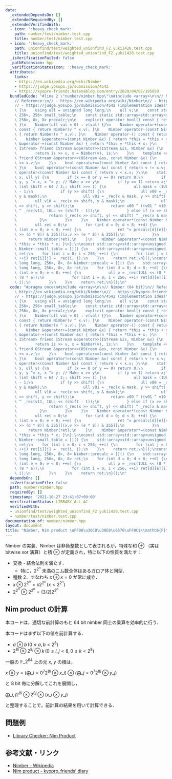 ```yaml
---
data:
  _extendedDependsOn: []
  _extendedRequiredBy: []
  _extendedVerifiedWith:
  - icon: ':heavy_check_mark:'
    path: number/test/nimber.test.cpp
    title: number/test/nimber.test.cpp
  - icon: ':heavy_check_mark:'
    path: unionfind/test/weighted_unionfind_F2.yuki1420.test.cpp
    title: unionfind/test/weighted_unionfind_F2.yuki1420.test.cpp
  _isVerificationFailed: false
  _pathExtension: hpp
  _verificationStatusIcon: ':heavy_check_mark:'
  attributes:
    links:
    - https://en.wikipedia.org/wiki/Nimber
    - https://judge.yosupo.jp/submission/4542
    - https://kyopro-friends.hatenablog.com/entry/2020/04/07/195850
  bundledCode: "#line 2 \"number/nimber.hpp\"\n#include <array>\n\n// Nimber (64 bit)\n\
    // Reference:\n// - https://en.wikipedia.org/wiki/Nimber\n// - https://kyopro-friends.hatenablog.com/entry/2020/04/07/195850\n\
    // - https://judge.yosupo.jp/submission/4542 (implementation idea)\nstruct Nimber\
    \ {\n    using ull = unsigned long long;\n    ull v;\n    const static std::array<std::array<unsigned,\
    \ 256>, 256> small_table;\n    const static std::array<std::array<std::array<ull,\
    \ 256>, 8>, 8> precalc;\n\n    explicit operator bool() const { return v != 0;\
    \ }\n    Nimber(ull val = 0) : v(val) {}\n    Nimber operator+(const Nimber &x)\
    \ const { return Nimber(v ^ x.v); }\n    Nimber operator-(const Nimber &x) const\
    \ { return Nimber(v ^ x.v); }\n    Nimber operator-() const { return *this; }\n\
    \    Nimber &operator+=(const Nimber &x) { return *this = *this + x; }\n    Nimber\
    \ &operator-=(const Nimber &x) { return *this = *this + x; }\n    template <class\
    \ IStream> friend IStream &operator>>(IStream &is, Nimber &x) {\n        ull v;\n\
    \        return is >> v, x = Nimber(v), is;\n    }\n    template <class OStream>\
    \ friend OStream &operator<<(OStream &os, const Nimber &x) {\n        return os\
    \ << x.v;\n    }\n    bool operator==(const Nimber &x) const { return v == x.v;\
    \ }\n    bool operator!=(const Nimber &x) const { return v != x.v; }\n    bool\
    \ operator<(const Nimber &x) const { return v < x.v; }\n\n    static ull _rec(ull\
    \ x, ull y) {\n        if (x == 0 or y == 0) return 0;\n        if (x < y) x ^=\
    \ y, y ^= x, x ^= y; // Make x >= y\n        if (y == 1) return x;\n        for\
    \ (int shift = 64 / 2;; shift >>= 1) {\n            ull mask = (1ULL << shift)\
    \ - 1;\n            if (y >> shift) {\n                ull v00 = _rec(x & mask,\
    \ y & mask);\n                ull v01 = _rec(x & mask, y >> shift);\n        \
    \        ull v10 = _rec(x >> shift, y & mask);\n                ull v11 = _rec(x\
    \ >> shift, y >> shift);\n                return v00 ^ ((v01 ^ v10 ^ v11) << shift)\
    \ ^ _rec(v11, 1ULL << (shift - 1));\n            } else if (x >> shift) {\n  \
    \              return (_rec(x >> shift, y) << shift) ^ _rec(x & mask, y);\n  \
    \          }\n        }\n    }\n    Nimber operator*(const Nimber &x) const {\n\
    \        ull ret = 0;\n        for (int d = 0; d < 8; ++d) {\n            for\
    \ (int e = 0; e < 8; ++e) {\n                ret ^= precalc[d][e][small_table[(v\
    \ >> (d * 8)) & 255][(x.v >> (e * 8)) & 255]];\n            }\n        }\n   \
    \     return Nimber(ret);\n    }\n    Nimber &operator*=(const Nimber &x) { return\
    \ *this = *this * x; }\n};\n\nconst std::array<std::array<unsigned, 256>, 256>\
    \ Nimber::small_table = []() {\n    std::array<std::array<unsigned, 256>, 256>\
    \ ret;\n    for (int i = 0; i < 256; ++i) {\n        for (int j = 0; j < 256;\
    \ ++j) ret[i][j] = _rec(i, j);\n    }\n    return ret;\n}();\nconst std::array<std::array<std::array<unsigned\
    \ long long, 256>, 8>, 8> Nimber::precalc = []() {\n    std::array<std::array<std::array<unsigned\
    \ long long, 256>, 8>, 8> ret;\n    for (int d = 0; d < 8; ++d) {\n        for\
    \ (int e = 0; e < 8; ++e) {\n            ull p = _rec(1ULL << (8 * d), 1ULL <<\
    \ (8 * e));\n            for (int i = 0; i < 256; ++i) ret[d][e][i] = _rec(p,\
    \ i);\n        }\n    }\n    return ret;\n}();\n"
  code: "#pragma once\n#include <array>\n\n// Nimber (64 bit)\n// Reference:\n// -\
    \ https://en.wikipedia.org/wiki/Nimber\n// - https://kyopro-friends.hatenablog.com/entry/2020/04/07/195850\n\
    // - https://judge.yosupo.jp/submission/4542 (implementation idea)\nstruct Nimber\
    \ {\n    using ull = unsigned long long;\n    ull v;\n    const static std::array<std::array<unsigned,\
    \ 256>, 256> small_table;\n    const static std::array<std::array<std::array<ull,\
    \ 256>, 8>, 8> precalc;\n\n    explicit operator bool() const { return v != 0;\
    \ }\n    Nimber(ull val = 0) : v(val) {}\n    Nimber operator+(const Nimber &x)\
    \ const { return Nimber(v ^ x.v); }\n    Nimber operator-(const Nimber &x) const\
    \ { return Nimber(v ^ x.v); }\n    Nimber operator-() const { return *this; }\n\
    \    Nimber &operator+=(const Nimber &x) { return *this = *this + x; }\n    Nimber\
    \ &operator-=(const Nimber &x) { return *this = *this + x; }\n    template <class\
    \ IStream> friend IStream &operator>>(IStream &is, Nimber &x) {\n        ull v;\n\
    \        return is >> v, x = Nimber(v), is;\n    }\n    template <class OStream>\
    \ friend OStream &operator<<(OStream &os, const Nimber &x) {\n        return os\
    \ << x.v;\n    }\n    bool operator==(const Nimber &x) const { return v == x.v;\
    \ }\n    bool operator!=(const Nimber &x) const { return v != x.v; }\n    bool\
    \ operator<(const Nimber &x) const { return v < x.v; }\n\n    static ull _rec(ull\
    \ x, ull y) {\n        if (x == 0 or y == 0) return 0;\n        if (x < y) x ^=\
    \ y, y ^= x, x ^= y; // Make x >= y\n        if (y == 1) return x;\n        for\
    \ (int shift = 64 / 2;; shift >>= 1) {\n            ull mask = (1ULL << shift)\
    \ - 1;\n            if (y >> shift) {\n                ull v00 = _rec(x & mask,\
    \ y & mask);\n                ull v01 = _rec(x & mask, y >> shift);\n        \
    \        ull v10 = _rec(x >> shift, y & mask);\n                ull v11 = _rec(x\
    \ >> shift, y >> shift);\n                return v00 ^ ((v01 ^ v10 ^ v11) << shift)\
    \ ^ _rec(v11, 1ULL << (shift - 1));\n            } else if (x >> shift) {\n  \
    \              return (_rec(x >> shift, y) << shift) ^ _rec(x & mask, y);\n  \
    \          }\n        }\n    }\n    Nimber operator*(const Nimber &x) const {\n\
    \        ull ret = 0;\n        for (int d = 0; d < 8; ++d) {\n            for\
    \ (int e = 0; e < 8; ++e) {\n                ret ^= precalc[d][e][small_table[(v\
    \ >> (d * 8)) & 255][(x.v >> (e * 8)) & 255]];\n            }\n        }\n   \
    \     return Nimber(ret);\n    }\n    Nimber &operator*=(const Nimber &x) { return\
    \ *this = *this * x; }\n};\n\nconst std::array<std::array<unsigned, 256>, 256>\
    \ Nimber::small_table = []() {\n    std::array<std::array<unsigned, 256>, 256>\
    \ ret;\n    for (int i = 0; i < 256; ++i) {\n        for (int j = 0; j < 256;\
    \ ++j) ret[i][j] = _rec(i, j);\n    }\n    return ret;\n}();\nconst std::array<std::array<std::array<unsigned\
    \ long long, 256>, 8>, 8> Nimber::precalc = []() {\n    std::array<std::array<std::array<unsigned\
    \ long long, 256>, 8>, 8> ret;\n    for (int d = 0; d < 8; ++d) {\n        for\
    \ (int e = 0; e < 8; ++e) {\n            ull p = _rec(1ULL << (8 * d), 1ULL <<\
    \ (8 * e));\n            for (int i = 0; i < 256; ++i) ret[d][e][i] = _rec(p,\
    \ i);\n        }\n    }\n    return ret;\n}();\n"
  dependsOn: []
  isVerificationFile: false
  path: number/nimber.hpp
  requiredBy: []
  timestamp: '2021-10-27 23:41:07+09:00'
  verificationStatus: LIBRARY_ALL_AC
  verifiedWith:
  - unionfind/test/weighted_unionfind_F2.yuki1420.test.cpp
  - number/test/nimber.test.cpp
documentation_of: number/nimber.hpp
layout: document
title: "Nimber, Nim product \uFF08\u30CB\u30E0\u6570\uFF0C$\\mathbb{F}\\_{2^{64}}$\uFF09"
---
```


Nimber の実装．Nimber は非負整数として表されるが，特殊な和 $\oplus$ （実は bitwise xor 演算）と積 $\otimes$ が定義され，特に以下の性質を満たす：

- 交換・結合法則を満たす．
  - 特に，$2^{2^n}$ 未満のニム数全体はあるガロア体と同型．
- 種数 2．すなわち $x \oplus x = 0$ が常に成立．
- $x \otimes 2^{2^n} = x 2^{2^n} \, (x < 2^{2^n})$
- $2^{2^n} \otimes 2^{2^n} = (3/2) 2^{2^n}$

## Nim product の計算

本コードは，適切な前計算のもと 64 bit nimber 同士の乗算を効率的に行う．

本コードはまず以下の値を前計算する．

- $a \otimes b \, (0 \le a, b < 2^8)$
- $2^{8i} \otimes 2^{8j} \otimes k \, (0 \le i, j < 8, 0 \le k < 2^8)$

一般の $\mathbb{F}\_{2^{64}}$ 上の元 $x$, $y$ の積は，

$\displaystyle
x \otimes y = \left(\bigoplus\_{i=0}^7 2^{8i} \otimes x\_i \right) \otimes \left(\bigoplus\_{j=0}^7 2^{8j} \otimes y\_j \right)$

と 8 bit 毎に分解してこれを展開し，

$\displaystyle
\bigoplus\_{i, j} 2^{8i} \otimes 2^{8j} \otimes (x\_i \otimes y\_j)$

と整理することで，前計算の結果を用いて計算できる．

## 問題例

- [Library Checker: Nim Product](https://judge.yosupo.jp/problem/nim_product_64)

## 参考文献・リンク

- [Nimber - Wikipedia](https://en.wikipedia.org/wiki/Nimber)
- [Nim product - kyopro_friends’ diary](https://kyopro-friends.hatenablog.com/entry/2020/04/07/195850)
